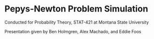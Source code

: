 # Pepys-Newton Problem Simulation

Conducted for Probability Theory, STAT-421 at Montana State University

Presentation given by Ben Holmgren, Alex Machado, and Eddie Foos
